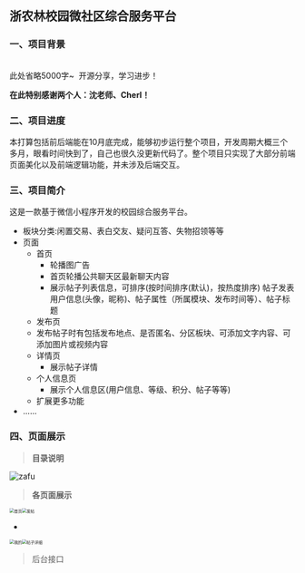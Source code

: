 ## 浙农林校园微社区综合服务平台

### 一、项目背景

​	
此处省略5000字~
​	开源分享，学习进步！


**在此特别感谢两个人：沈老师、Cherl！**



### 二、项目进度

本打算包括前后端能在10月底完成，能够初步运行整个项目，开发周期大概三个多月，眼看时间快到了，自己也很久没更新代码了。整个项目只实现了大部分前端页面美化以及前端逻辑功能，并未涉及后端交互。





### 三、项目简介

这是一款基于微信小程序开发的校园综合服务平台。

- 板块分类:闲置交易、表白交友、疑问互答、失物招领等等
- 页面
  - 首页
    - 轮播图广告
    - 首页轮播公共聊天区最新聊天内容
    - 展示帖子列表信息，可排序(按时间排序(默认)，按热度排序)
      帖子发表用户信息(头像，昵称)、帖子属性（所属模块、发布时间等）、帖子标题
  - 发布页
   - 发布帖子时有包括发布地点、是否匿名、分区板块、可添加文字内容、可添加图片或视频内容
  - 详情页
    - 展示帖子详情
  - 个人信息页
    - 展示个人信息区(用户信息、等级、积分、帖子等等)
  - 扩展更多功能
- ......

### 四、页面展示

> **目录说明**

![zafu](zafu.png)

> **各页面展示**

<img src="首页.jpg" alt="首页" style="zoom:50%;" /><img src="发帖.jpg" alt="发帖" style="zoom:50%;" />





- 

<img src="我的.jpg" alt="我的" style="zoom:50%;" /><img src="帖子详细.jpg" alt="帖子详细" style="zoom:50%;" />





> 后台接口

